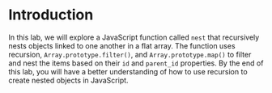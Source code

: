 # Introduction

In this lab, we will explore a JavaScript function called `nest` that recursively nests objects linked to one another in a flat array. The function uses recursion, `Array.prototype.filter()`, and `Array.prototype.map()` to filter and nest the items based on their `id` and `parent_id` properties. By the end of this lab, you will have a better understanding of how to use recursion to create nested objects in JavaScript.
